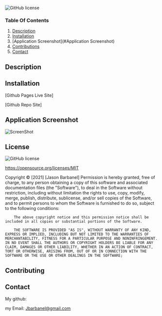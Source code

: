 # 


  ![GitHub license](https://img.shields.io/badge/license-MIT-blue.svg)

  
  ### Table Of Contents

  1. [Description](#Description)
  2. [Installation](#Installation)
  4. [Application Screenshot](#Application Screenshot)
  5. [Contributions](#Contributions)
  6. [Contact](#Contact)
  ## Description 

  

  

  

  

  
  
  
 ## Installation

 

 [Github Pages Live Site] 

 [Github Repo Site] 
 ## Application Screenshot
 ![ScreenShot](undefined "ScreenShot")
 
 ## License

 ![GitHub license](https://img.shields.io/badge/license-MIT-blue.svg)

 https://opensource.org/licenses/MIT

 Copyright © [2021] [Jason Barbanel]
 Permission is hereby granted, free of charge, to any person obtaining a copy of this software and associated documentation files (the "Software"), to deal in the Software without restriction, including without limitation the rights to use, copy, modify, merge, publish, distribute, sublicense, and/or sell copies of the Software, and to permit persons to whom the Software is furnished to do so, subject to the following conditions:
        
        The above copyright notice and this permission notice shall be included in all copies or substantial portions of the Software.
        
        THE SOFTWARE IS PROVIDED "AS IS", WITHOUT WARRANTY OF ANY KIND, EXPRESS OR IMPLIED, INCLUDING BUT NOT LIMITED TO THE WARRANTIES OF MERCHANTABILITY, FITNESS FOR A PARTICULAR PURPOSE AND NONINFRINGEMENT. IN NO EVENT SHALL THE AUTHORS OR COPYRIGHT HOLDERS BE LIABLE FOR ANY CLAIM, DAMAGES OR OTHER LIABILITY, WHETHER IN AN ACTION OF CONTRACT, TORT OR OTHERWISE, ARISING FROM, OUT OF OR IN CONNECTION WITH THE SOFTWARE OR THE USE OR OTHER DEALINGS IN THE SOFTWARE;
 
 
 ## Contributing

 

 

 

 ## Contact

 
 My github: 

 my Email: Jbarbanel@gmail.com
  